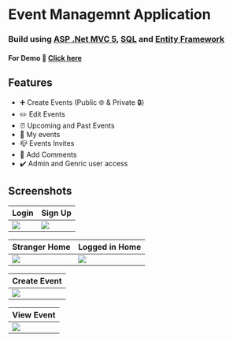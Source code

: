 # Event Managemnt Application
### Build using [ASP .Net MVC 5](https://docs.microsoft.com/en-us/aspnet/mvc/overview/getting-started/introduction/getting-started), [SQL](https://www.microsoft.com/en-in/sql-server/sql-server-downloads) and [Entity Framework](https://learn.microsoft.com/en-us/ef/)
  
#### For Demo 🚀 [Click here](http://eventease.somee.com/)
  
## Features
- ➕ Create Events (Public 🌐 & Private 🔒)
- ✏️ Edit Events
- ⏰ Upcoming and Past Events
- 🧑 My events
- 📪 Events Invites
- 💬 Add Comments
- ✔️ Admin and Genric user access

## Screenshots 

Login | Sign Up
------------ | -------------
<img src="./Readme Images/Login.png"/> | <img src="./Readme Images/Signup.png"/> 

Stranger Home | Logged in Home
------------- | ---------------
<img src="./Readme Images/StrangerHome.png"/> | <img src="./Readme Images/UserHome.png"/> 

Create Event |
------------ |
<img src="./Readme Images/CreateEvent.png"/> |

View Event |
------------ |
<img src="./Readme Images/ViewEvent.png"/> |




